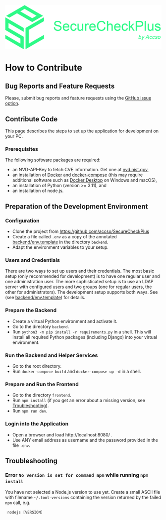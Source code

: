 <div align="center">
    <img src="backend/assets/images/SecureCheckPlusLogoHorizontal.png">
</div>

# How to Contribute

## Bug Reports and Feature Requests

Please, submit bug reports and feature requests using the [GitHub issue option](issues).

## Contribute Code

This page describes the steps to set up the application for development on your PC.

### Prerequisites

The following software packages are required:

* an NVD-API-Key to fetch CVE information. Get one at [nvd.nist.gov](https://nvd.nist.gov/developers/request-an-api-key),
* an installation of [Docker](https://docs.docker.com/get-started/get-docker/) and 
  [docker-compose](https://docs.docker.com/compose/install/) (this may require additional software such as 
  [Docker Desktop](https://www.docker.com/products/docker-desktop/) on Windows and macOS),
* an installation of Python (version >= 3.11), and
* an installation of node.js.

## Preparation of the Development Environment

### Configuration

* Clone the project from https://github.com/accso/SecureCheckPlus
* Create a file called `.env` as a copy of the annotated [backend/env.template](backend/env.template) 
  in the directory `backend`.
* Adapt the environment variables to your setup.

### Users and Credentials

There are two ways to set up users and their credentials. The most basic setup (only recommended for development)
is to have one regular user and one administration user. The more sophisticated setup is to use an LDAP server
with configured users and two groups (one for regular users, the other for administrators). The development setup
supports both ways. See (see [backend/env.template](backend/env.template)) for details.

### Prepare the Backend

* Create a virtual Python environment and activate it.
* Go to the directory `backend`.
* Run `python3 -m pip install -r requirements.py` in a shell. This will install all required Python packages
  (including Django) into your virtual environment.

### Run the Backend and Helper Services

* Go to the root directory.
* Run `docker-compose build` and `docker-compose up -d` in a shell.

### Prepare and Run the Frontend
* Go to the directory `frontend`.
* Run `npm install` (if you get an error about a missing version, see [Troubleshooting](#troubleshooting)).
* Run `npm run dev`.

### Login into the Application

* Open a browser and load http://localhost:8080/ .
* Use ANY email address as username and the password provided in the file `.env`.

## Troubleshooting

### Error `No version is set for command npm` while running `npm install`

You have not selected a Node.js version to use yet. Create a small ASCII file with filename `~/.tool-versions`
containing the version returned by the failed `npm` call, e.g.

     nodejs [VERSION]
